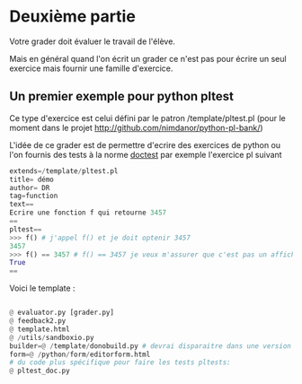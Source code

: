 
# Deuxième partie 

Votre grader doit évaluer le travail de l'élève.

Mais en général quand l'on écrit un grader ce n'est pas pour écrire un seul exercice mais fournir une famille d'exercice.

## Un premier exemple pour python pltest 

Ce type d'exercice est celui défini par le patron /template/pltest.pl (pour le moment dans le projet 
http://github.com/nimdanor/python-pl-bank/)

L'idée de ce grader est de permettre d'ecrire des exercices de python ou l'on fournis  des tests à la norme [doctest](https://docs.python.org/3/library/doctest.html) par exemple l'exercice pl suivant 

```python
extends=/template/pltest.pl
title= démo
author= DR
tag=function
text==
Ecrire une fonction f qui retourne 3457
==
pltest==
>>> f() # j'appel f() et je doit optenir 3457
3457
>>> f() == 3457 # f() == 3457 je veux m'assurer que c'est pas un affichage
True
==
```


Voici le template :

```python

@ evaluator.py [grader.py]
@ feedback2.py
@ template.html
@ /utils/sandboxio.py
builder=@ /template/donobuild.py # devrai disparaitre dans une version ultérieur
form=@ /python/form/editorform.html
# du code plus spécifique pour faire les tests pltests:
@ pltest_doc.py
```
